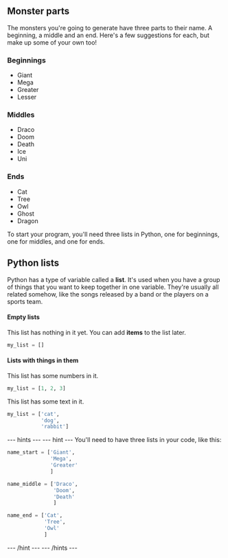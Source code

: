 ## Monster parts
The monsters you're going to generate have three parts to their name. A beginning, a middle and an end. Here's a few suggestions for each, but make up some of your own too!

  ### Beginnings
  - Giant
  - Mega
  - Greater
  - Lesser

  ### Middles
  - Draco
  - Doom
  - Death
  - Ice
  - Uni

  ### Ends
  - Cat
  - Tree
  - Owl
  - Ghost
  - Dragon

To start your program, you'll need three lists in Python, one for beginnings, one for middles, and one for ends.

## Python lists
Python has a type of variable called a **list**. It's used when you have a group of things that you want to keep together in one variable. They're usually all related somehow, like the songs released by a band or the players on a sports team.

#### Empty lists
This list has nothing in it yet. You can add **items** to the list later.

```python
my_list = []
```

#### Lists with things in them
This list has some numbers in it.

```python
my_list = [1, 2, 3]
```

This list has some text in it.

```python
my_list = ['cat',
           'dog',
           'rabbit']
```

--- hints ---
--- hint ---
You'll need to have three lists in your code, like this:

```python
name_start = ['Giant',
              'Mega',
              'Greater'
              ]

name_middle = ['Draco',
               'Doom',
               'Death'
               ]

name_end = ['Cat',
            'Tree',
            'Owl'
            ]
```
--- /hint ---
--- /hints ---
 